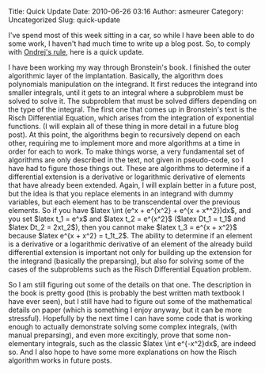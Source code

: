 Title: Quick Update
Date: 2010-06-26 03:16
Author: asmeurer
Category: Uncategorized
Slug: quick-update

I've spend most of this week sitting in a car, so while I have been able
to do some work, I haven't had much time to write up a blog post. So, to
comply with [Ondrej's rule][], here is a quick update.

I have been working my way through Bronstein's book. I finished the
outer algorithmic layer of the implantation. Basically, the algorithm
does polynomials manipulation on the integrand. It first reduces the
integrand into smaller integrals, until it gets to an integral where a
subproblem must be solved to solve it. The subproblem that must be
solved differs depending on the type of the integral. The first one that
comes up in Bronstein's text is the Risch Differential Equation, which
arises from the integration of exponential functions. (I will explain
all of these thing in more detail in a future blog post). At this point,
the algorithms begin to recursively depend on each other, requiring me
to implement more and more algorithms at a time in order for each to
work. To make things worse, a very fundamental set of algorithms are
only described in the text, not given in pseudo-code, so I have had to
figure those things out. These are algorithms to determine if a
differential extension is a derivative or logarithmic derivative of
elements that have already been extended. Again, I will explain better
in a future post, but the idea is that you replace elements in an
integrand with dummy variables, but each element has to be
transcendental over the previous elements. So if you have \$latex \\int
(e\^x + e\^{x\^2} + e\^{x + x\*\^2})dx\$, and you set \$latex t\_1 =
e\^x\$ and \$latex t\_2 = e\^{x\^2}\$ (\$latex Dt\_1 = t\_1\$ and
\$latex Dt\_2 = 2xt\_2\$), then you cannot make \$latex t\_3 = e\^{x +
x\^2}\$ because \$latex e\^{x + x\^2} = t\_1t\_2\$. The ability to
determine if an element is a derivative or a logarithmic derivative of
an element of the already build differential extension is important not
only for building up the extension for the integrand (basically the
preparsing), but also for solving some of the cases of the subproblems
such as the Risch Differential Equation problem.

So I am still figuring out some of the details on that one. The
description in the book is pretty good (this is probably the best
written math textbook I have ever seen), but I still have had to figure
out some of the mathematical details on paper (which is something I
enjoy anyway, but it can be more stressful). Hopefully by the next time
I can have some code that is working enough to actually demonstrate
solving some complex integrals, (with manual preparsing), and even more
excitingly, prove that some non-elementary integrals, such as the
classic \$latex \\int e\^{-x\^2}dx\$, are indeed so. And I also hope to
have some more explanations on how the Risch algorithm works in future
posts.

  [Ondrej's rule]: http://groups.google.com/group/sympy/browse_thread/thread/7d7dceb34db45302

